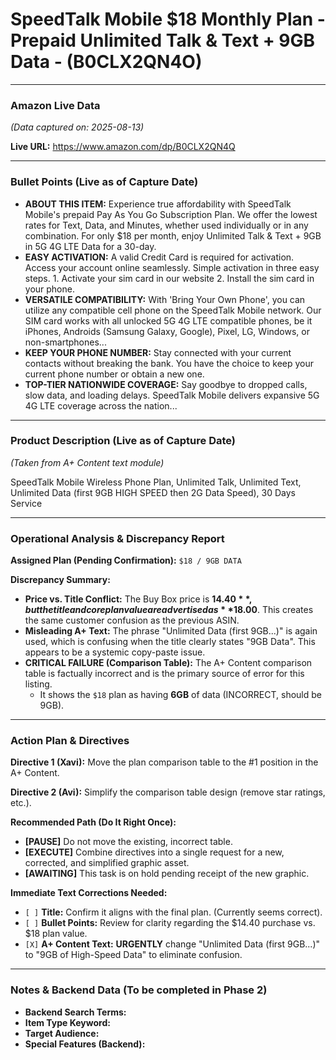 # SpeedTalk Mobile $18 Monthly Plan - Prepaid Unlimited Talk & Text + 9GB Data - (B0CLX2QN4O)

---

### Amazon Live Data

*(Data captured on: 2025-08-13)*

**Live URL:** https://www.amazon.com/dp/B0CLX2QN4Q

---

### Bullet Points (Live as of Capture Date)

*   **ABOUT THIS ITEM:** Experience true affordability with SpeedTalk Mobile's prepaid Pay As You Go Subscription Plan. We offer the lowest rates for Text, Data, and Minutes, whether used individually or in any combination. For only $18 per month, enjoy Unlimited Talk & Text + 9GB in 5G 4G LTE Data for a 30-day.
*   **EASY ACTIVATION:** A valid Credit Card is required for activation. Access your account online seamlessly. Simple activation in three easy steps. 1. Activate your sim card in our website 2. Install the sim card in your phone.
*   **VERSATILE COMPATIBILITY:** With 'Bring Your Own Phone', you can utilize any compatible cell phone on the SpeedTalk Mobile network. Our SIM card works with all unlocked 5G 4G LTE compatible phones, be it iPhones, Androids (Samsung Galaxy, Google), Pixel, LG, Windows, or non-smartphones...
*   **KEEP YOUR PHONE NUMBER:** Stay connected with your current contacts without breaking the bank. You have the choice to keep your current phone number or obtain a new one.
*   **TOP-TIER NATIONWIDE COVERAGE:** Say goodbye to dropped calls, slow data, and loading delays. SpeedTalk Mobile delivers expansive 5G 4G LTE coverage across the nation...

---

### Product Description (Live as of Capture Date)

*(Taken from A+ Content text module)*

SpeedTalk Mobile Wireless Phone Plan, Unlimited Talk, Unlimited Text, Unlimited Data (first 9GB HIGH SPEED then 2G Data Speed), 30 Days Service

---

### **Operational Analysis & Discrepancy Report**

**Assigned Plan (Pending Confirmation):** `$18 / 9GB DATA`

**Discrepancy Summary:**

- **Price vs. Title Conflict:** The Buy Box price is **$14.40**, but the title and core plan value are advertised as **$18.00**. This creates the same customer confusion as the previous ASIN.
- **Misleading A+ Text:** The phrase "Unlimited Data (first 9GB...)" is again used, which is confusing when the title clearly states "9GB Data". This appears to be a systemic copy-paste issue.
- **CRITICAL FAILURE (Comparison Table):** The A+ Content comparison table is factually incorrect and is the primary source of error for this listing.
  - It shows the `$18` plan as having **6GB** of data (INCORRECT, should be 9GB).

---

### **Action Plan & Directives**

**Directive 1 (Xavi):** Move the plan comparison table to the #1 position in the A+ Content.

**Directive 2 (Avi):** Simplify the comparison table design (remove star ratings, etc.).

**Recommended Path (Do It Right Once):**
- **[PAUSE]** Do not move the existing, incorrect table.
- **[EXECUTE]** Combine directives into a single request for a new, corrected, and simplified graphic asset.
- **[AWAITING]** This task is on hold pending receipt of the new graphic.

**Immediate Text Corrections Needed:**
- `[ ]` **Title:** Confirm it aligns with the final plan. (Currently seems correct).
- `[ ]` **Bullet Points:** Review for clarity regarding the $14.40 purchase vs. $18 plan value.
- `[X]` **A+ Content Text:** **URGENTLY** change "Unlimited Data (first 9GB...)" to "9GB of High-Speed Data" to eliminate confusion.

---

### Notes & Backend Data (To be completed in Phase 2)

- **Backend Search Terms:**
- **Item Type Keyword:**
- **Target Audience:**
- **Special Features (Backend):**

